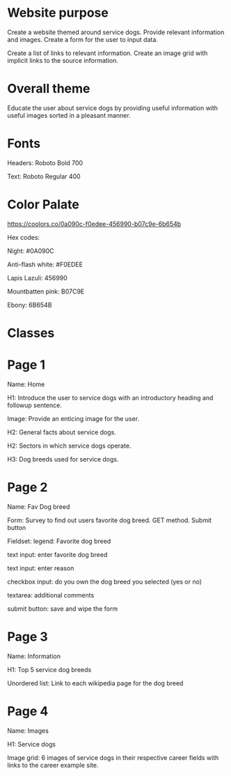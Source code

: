 # Website purpose

Create a website themed around service dogs.
Provide relevant information and images.
Create a form for the user to input data.

Create a list of links to relevant information.
Create an image grid with implicit links to the source information.

# Overall theme

Educate the user about service dogs by providing useful information
with useful images sorted in a pleasant manner.

# Fonts

Headers: Roboto Bold 700

Text: Roboto Regular 400

# Color Palate

https://coolors.co/0a090c-f0edee-456990-b07c9e-6b654b

Hex codes:

Night: #0A090C

Anti-flash white: #F0EDEE

Lapis Lazuli: 456990

Mountbatten pink: B07C9E

Ebony: 6B654B

# Classes

# Page 1

Name: Home

H1: Introduce the user to service dogs with an introductory heading
and followup sentence.

Image: Provide an enticing image for the user.

H2: General facts about service dogs.

H2: Sectors in which service dogs operate.

H3: Dog breeds used for service dogs.

# Page 2

Name: Fav Dog breed

Form: Survey to find out users favorite dog breed. GET method. Submit button

Fieldset: legend: Favorite dog breed

text input: enter favorite dog breed

text input: enter reason

checkbox input: do you own the dog breed you selected (yes or no)

textarea: additional comments

submit button: save and wipe the form

# Page 3

Name: Information

H1: Top 5 service dog breeds

Unordered list: Link to each wikipedia page for the dog breed

# Page 4

Name: Images

H1: Service dogs

Image grid: 6 images of service dogs in their respective
career fields with links to the career example site.
